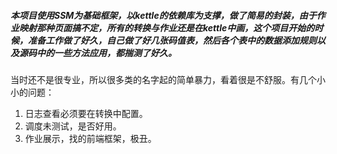 ##### 	本项目使用SSM为基础框架，以kettle的依赖库为支撑，做了简易的封装，由于作业映射那种页面搞不定，所有的转换与作业还是在kettle中画，这个项目开始的时候，准备工作做了好久，自己做了好几张码值表，然后各个表中的数据添加规则以及源码中的一些方法应用，都揣测了好久。

当时还不是很专业，所以很多类的名字起的简单暴力，看着很是不舒服。有几个小小的问题：

1. 日志查看必须要在转换中配置。
2. 调度未测试，是否好用。
3. 作业展示，找的前端框架，极丑。